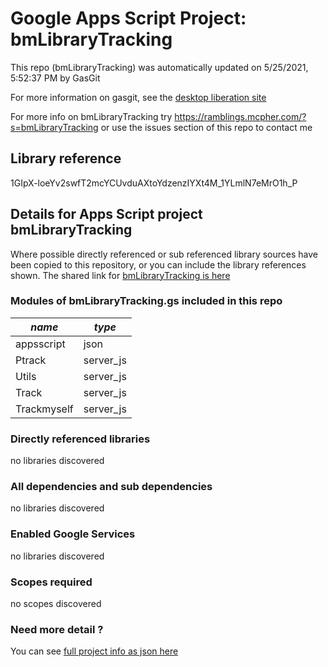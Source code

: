 # Google Apps Script Project: bmLibraryTracking
This repo (bmLibraryTracking) was automatically updated on 5/25/2021, 5:52:37 PM by GasGit

For more information on gasgit, see the [desktop liberation site](https://ramblings.mcpher.com/drive-sdk-and-github/migrategasgit/ "desktop liberation")

For more info on bmLibraryTracking try https://ramblings.mcpher.com/?s=bmLibraryTracking or use the issues section of this repo to contact me
## Library reference
1GIpX-loeYv2swfT2mcYCUvduAXtoYdzenzIYXt4M_1YLmlN7eMrO1h_P


## Details for Apps Script project bmLibraryTracking
Where possible directly referenced or sub referenced library sources have been copied to this repository, or you can include the library references shown. 
The shared link for [bmLibraryTracking is here](https://script.google.com/d/1GIpX-loeYv2swfT2mcYCUvduAXtoYdzenzIYXt4M_1YLmlN7eMrO1h_P/edit?usp=sharing "open in the GAS IDE")

### Modules of bmLibraryTracking.gs included in this repo
*name*|*type*
--- | --- 
appsscript| json
Ptrack| server_js
Utils| server_js
Track| server_js
Trackmyself| server_js
### Directly referenced libraries
no libraries discovered
### All dependencies and sub dependencies
no libraries discovered
### Enabled Google Services
no libraries discovered
### Scopes required
no scopes discovered
### Need more detail ?
You can see [full project info as json here](info.json)
